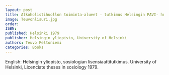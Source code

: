 ```yaml
---
layout: post
title: Alkoholistihuollon toiminta-alueet - tutkimus Helsingin PAVI- huoltotoimiston työn sisällöstä.
image: Teuvonlisuri.jpg
order:
ISBN:
published: Helsinki 1979
publisher: Helsingin yliopisto, University of Helsinki
authors: Teuvo Peltoniemi
categories: Books
---
```

English: Helsingin yliopisto, sosiologian lisensiaattitutkimus. University of Helsinki, Licenciate theses in sosiology 1979.
